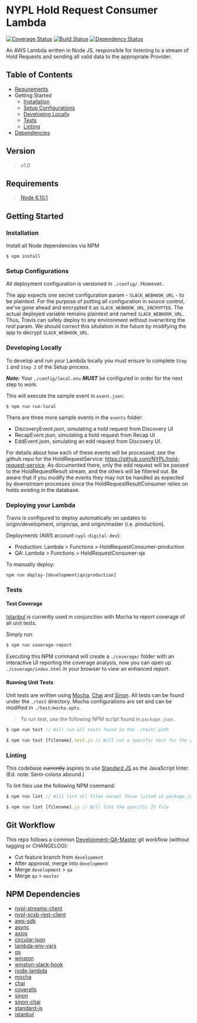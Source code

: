 # NYPL Hold Request Consumer Lambda
[![Coverage Status](https://coveralls.io/repos/github/NYPL/nypl-hold-request-consumer/badge.svg?branch=master)](https://coveralls.io/github/NYPL/nypl-hold-request-consumer?branch=master)
[![Build Status](https://travis-ci.org/NYPL/nypl-hold-request-consumer.svg?branch=master)](https://travis-ci.org/NYPL/nypl-hold-request-consumer)
[![Dependency Status](https://gemnasium.com/badges/github.com/NYPL/nypl-hold-request-consumer.svg)](https://gemnasium.com/github.com/NYPL/nypl-hold-request-consumer)

An AWS Lambda written in Node JS, responsible for listening to a stream of Hold Requests and sending all valid data to the appropriate Provider.

## Table of Contents
- [Requirements](#requirements)
- Getting Started
  - [Installation](#installation)
  - [Setup Configurations](#setup-configurations)
  - [Developing Locally](#developing-locally)
  - [Tests](#tests)
  - [Linting](#linting)
- [Dependencies](#npm-dependencies)

## Version
> v1.0

## Requirements
> [Node 6.10.1](https://nodejs.org/docs/v6.10.1/api/)

## Getting Started

### Installation

Install all Node dependencies via NPM
```console
$ npm install
```

### Setup Configurations

All deployment configuration is versioned in `./config/`. *However..*

The app expects one secret configuration param - `SLACK_WEBHOOK_URL` - to be plaintext. For the purpose of putting all configuration in source control, we've gone ahead and encrypted it as `SLACK_WEBHOOK_URL_ENCRYPTED`. The actual deployed variable remains plaintext and named `SLACK_WEBHOOK_URL`. Thus, Travis can safely deploy to any environment without overwriting the *real* param. We should correct this situtation in the future by modifying the app to decrypt `SLACK_WEBHOOK_URL`.

### Developing Locally

To develop and run your Lambda locally you must ensure to complete `Step 1` and `Step 2` of the Setup process.

***Note:*** Your `./config/local.env` ***MUST*** be configured in order for the next step to work.

This will execute the sample event in `event.json`:

```console
$ npm run run-local
```

There are three more sample events in the `events` folder:
- DiscoveryEvent.json, simulating a hold request from Discovery UI
- RecapEvent.json, simulating a hold request from Recap UI
- EddEvent.json, simulating an edd request from Discovery UI.

For details about how each of these events will be processed, see the github repo for the HoldRequestService: https://github.com/NYPL/hold-request-service. As documented there, only the edd request will be passed to the HoldRequestResult stream, and the others will be filtered out. Be aware that if you modify the events they may not be handled as expected by downstream processes since the HoldRequestResultConsumer relies on holds existing in the database.


### Deploying your Lambda

Travis is configured to deploy automatically on updates to origin/development, origin/qa, and origin/master (i.e. production).

Deployments (AWS account `nypl-digital-dev`):
 * Production: Lambda > Functions > HoldRequestConsumer-production
 * QA: Lambda > Functions > HoldRequestConsumer-qa

To manually deploy:

```
npm run deploy-[development|qa|production]
```

### Tests
#### Test Coverage
[Istanbul](https://github.com/istanbuljs/nyc) is currently used in conjunction with Mocha to report coverage of all unit tests.

Simply run:
```javascript
$ npm run coverage-report
```

Executing this NPM command will create a `./coverage/` folder with an interactive UI reporting the coverage analysis, now you can open up `./coverage/index.html` in your browser to view an enhanced report.

#### Running Unit Tests
Unit tests are written using [Mocha](https://github.com/mochajs/mocha), [Chai](https://github.com/chaijs) and [Sinon](https://github.com/domenic/sinon-chai). All tests can be found under the `./test` directory. Mocha configurations are set and can be modified in `./test/mocha.opts`.

> To run test, use the following NPM script found in `package.json`.

```javascript
$ npm run test // Will run all tests found in the ./test/ path
```

```javascript
$ npm run test [filename].test.js // Will run a specific test for the given filename
```
### Linting
This codebase ~~currently~~ aspires to use [Standard JS](https://www.npmjs.com/package/standard) as the JavaScript linter. (Ed. note: Semi-colons abound.)

To lint files use the following NPM command:
```javascript
$ npm run lint // Will lint all files except those listed in package.json under standard->ignore
```

```javascript
$ npm run lint [filename].js // Will lint the specific JS file
```

## Git Workflow

This repo follows a common [Development-QA-Master](https://github.com/NYPL/engineering-general/blob/a19c78b028148465139799f09732e7eb10115eef/standards/git-workflow.md#development-qa-master) git workflow (without tagging or CHANGELOG):

 - Cut feature branch from `development`
 - After approval, merge into `development`
 - Merge `development` > `qa`
 - Merge `qa` > `master`

## NPM Dependencies
* [nypl-streams-client](https://www.npmjs.com/package/@nypl/nypl-streams-client)
* [nypl-scsb-rest-client](https://www.npmjs.com/package/@nypl/scsb-rest-client)
* [aws-sdk](https://www.npmjs.com/package/aws-sdk)
* [async](https://www.npmjs.com/package/async)
* [axios](https://www.npmjs.com/package/axios)
* [circular-json](https://www.npmjs.com/package/circular-json)
* [lambda-env-vars](https://www.npmjs.com/package/lambda-env-vars)
* [qs](https://www.npmjs.com/package/qs)
* [winston](https://www.npmjs.com/package/winston)
* [winston-slack-hook](https://www.npmjs.com/package/winston-slack-hook)
* [node-lambda](https://www.npmjs.com/package/node-lambda)
* [mocha](https://www.npmjs.com/package/mocha)
* [chai](https://www.npmjs.com/package/chai)
* [coveralls](https://www.npmjs.com/package/coveralls)
* [sinon](https://www.npmjs.com/package/sinon)
* [sinon-chai](https://www.npmjs.com/package/sinon-chai)
* [standard-js](https://www.npmjs.com/package/standard)
* [istanbul](https://github.com/istanbuljs/nyc)
